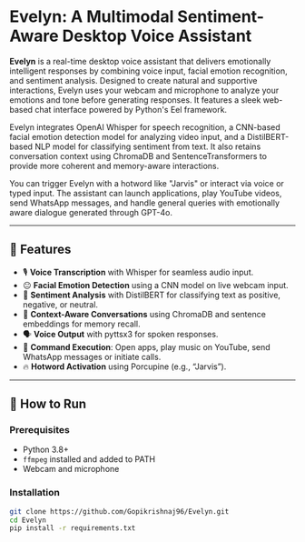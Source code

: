 # Evelyn: A Multimodal Sentiment-Aware Desktop Voice Assistant

**Evelyn** is a real-time desktop voice assistant that delivers emotionally intelligent responses by combining voice input, facial emotion recognition, and sentiment analysis. 
Designed to create natural and supportive interactions, Evelyn uses your webcam and microphone to analyze your emotions and tone before generating responses. It features a sleek
web-based chat interface powered by Python's Eel framework.

Evelyn integrates OpenAI Whisper for speech recognition, a CNN-based facial emotion detection model for analyzing video input, and a DistilBERT-based NLP model for classifying 
sentiment from text. It also retains conversation context using ChromaDB and SentenceTransformers to provide more coherent and memory-aware interactions.

You can trigger Evelyn with a hotword like "Jarvis" or interact via voice or typed input. The assistant can launch applications, play YouTube videos, send WhatsApp messages, and 
handle general queries with emotionally aware dialogue generated through GPT-4o.

---

## 🌟 Features

- 🎙️ **Voice Transcription** with Whisper for seamless audio input.
- 😐 **Facial Emotion Detection** using a CNN model on live webcam input.
- 💬 **Sentiment Analysis** with DistilBERT for classifying text as positive, negative, or neutral.
- 🧠 **Context-Aware Conversations** using ChromaDB and sentence embeddings for memory recall.
- 🗣️ **Voice Output** with pyttsx3 for spoken responses.
- 🧩 **Command Execution**: Open apps, play music on YouTube, send WhatsApp messages or initiate calls.
- 🔥 **Hotword Activation** using Porcupine (e.g., “Jarvis”).

---

## 🚀 How to Run

### Prerequisites
- Python 3.8+
- `ffmpeg` installed and added to PATH
- Webcam and microphone

### Installation

```bash
git clone https://github.com/Gopikrishnaj96/Evelyn.git
cd Evelyn
pip install -r requirements.txt
